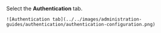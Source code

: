 Select the **Authentication** tab.

    ![Authentication tab](../../images/administration-guides/authentication/authentication-configuration.png)
